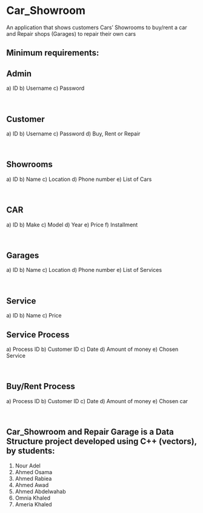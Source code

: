 # Car_Showroom

An application that shows customers Cars’ Showrooms to buy/rent a car and Repair shops (Garages) to repair their own cars


## Minimum requirements:




## Admin

a) ID
b) Username
c) Password

<br>

## Customer
a) ID
b) Username
c) Password
d) Buy, Rent or Repair

<br>

## Showrooms

a) ID
b) Name
c) Location
d) Phone number
e) List of Cars

<br>

## CAR
a) ID
b) Make
c) Model
d) Year
e) Price
f) Installment

<br>

## Garages
a) ID
b) Name
c) Location
d) Phone number
e) List of Services

<br>

## Service

a) ID
b) Name
c) Price
<br>

## Service Process

a) Process ID
b) Customer ID
c) Date
d) Amount of money
e) Chosen Service

<br>

## Buy/Rent Process

a) Process ID
b) Customer ID
c) Date
d) Amount of money
e) Chosen car

<br>

## Car_Showroom and Repair Garage is a Data Structure  project developed using C++ (vectors), by students:
1. Nour Adel
2. Ahmed Osama
3. Ahmed Rabiea
4. Ahmed Awad
5. Ahmed Abdelwahab
6. Omnia Khaled
7. Ameria Khaled


<br>

